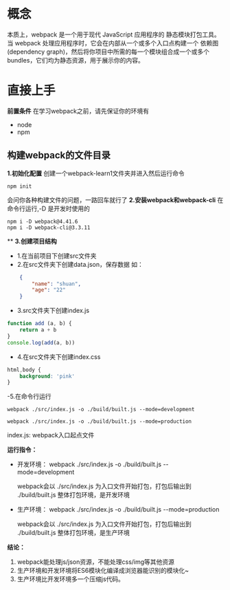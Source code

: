 # 概念
本质上，webpack 是一个用于现代 JavaScript 应用程序的 静态模块打包工具。当 webpack 处理应用程序时，它会在内部从一个或多个入口点构建一个 依赖图(dependency graph)，然后将你项目中所需的每一个模块组合成一个或多个 bundles，它们均为静态资源，用于展示你的内容。

# 直接上手
**前置条件**
在学习webpack之前，请先保证你的环境有
* node
* npm
## 构建webpack的文件目录
**1.初始化配置**
创建一个webpack-learn1文件夹并进入然后运行命令
```node
npm init
```
会问你各种构建文件的问题，一路回车就行了
**2.安装webpack和webpack-cli**
在命令行运行,-D 是开发时使用的
```node
npm i -D webpack@4.41.6
npm i -D webpack-cli@3.3.11
```
**
**3.创建项目结构**
- 1.在当前项目下创建src文件夹
- 2.在src文件夹下创建data.json，保存数据
如：
```json
    {
        "name": "shuan",
        "age": "22"
    }
```
- 3.src文件夹下创建index.js
```js
function add (a, b) {
    return a + b
}
console.log(add(a, b))
```

- 4.在src文件夹下创建index.css
```css
html,body {
    background: 'pink'
}
```

-5.在命令行运行
```node
webpack ./src/index.js -o ./build/built.js --mode=development
```
```node
webpack ./src/index.js -o ./build/built.js --mode=production
```

index.js: webpack入口起点文件

**运行指令：**
-  开发环境：
  webpack ./src/index.js -o ./build/built.js --mode=development


    webpack会以 ./src/index.js 为入口文件开始打包，打包后输出到 ./build/built.js
    整体打包环境，是开发环境

-  生产环境：
  webpack ./src/index.js -o ./build/built.js --mode=production


    webpack会以 ./src/index.js 为入口文件开始打包，打包后输出到 ./build/built.js
    整体打包环境，是生产环境

**结论：**
 1. webpack能处理js/json资源，不能处理css/img等其他资源
 2. 生产环境和开发环境将ES6模块化编译成浏览器能识别的模块化~
 3. 生产环境比开发环境多一个压缩js代码。